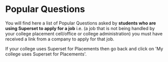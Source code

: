 # Popular Questions

You will find here a list of Popular Questions asked by **students who are using Superset to apply for a job** i.e. \(a job that is not being handled by your college placement cell/office or college administration\) you must have received a link from a company to apply for that job. 

If your college uses Superset for Placements then go back and click on 'My college uses Superset for Placements'.



